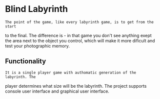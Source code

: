 Blind Labyrinth
===============
    The point of the game, like every labyrinth game, is to get from the start
to the final. The difference is - in that game you don't see anything exept
the area next to the object you control, which will make it more dificult and
test your photographic memory.

Functionality
-------------
    It is a single player game with authomatic generation of the labyrinth. The
player determines what size will be the labyrinth. The project supports console
user interface and graphical user interface.
